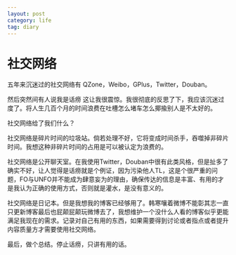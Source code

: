 ```yaml
---
layout: post
category: life
tag: diary
---
```


社交网络
===

五年来沉迷过的社交网络有 QZone，Weibo，GPlus，Twitter，Douban。

然后突然间有人说我是话痨 这让我很震惊。我很彻底的反思了下，我应该沉迷过度了。将人生几百个月的时间浪费在吐槽怎么堵车怎么揶揄别人是不太好的。

社交网络给了我们什么？

社交网络是碎片时间的垃圾站。倘若处理不好，它将变成时间杀手，吞噬掉非碎片时间。我想这种非碎片时间的占用是可以被认定为浪费的。

社交网络是公开聊天室。在我使用Twitter，Douban中很有此类风格，但是扯多了确实不好，让人觉得是话痨就是个例证，因为污染他人TL，这是个很严重的问题，FO与UNFO并不能成为肆意妄为的理由，确保传达的信息是丰富、有用的才是我认为正确的使用方式，否则就是灌水，是没有意义的。

社交网络是日记本。但是我想我的博客已经够用了。韩寒嚷着微博不能彰其志一直只更新博客最后也屁颠屁颠玩微博去了，我想维护一个没什么人看的博客似乎更能满足我现在的需求。记录对自己有用的东西，如果需要得到讨论或者指点或者提升内容质量方才需要使用社交网络。



最后，做个总结。停止话痨，只讲有用的话。
